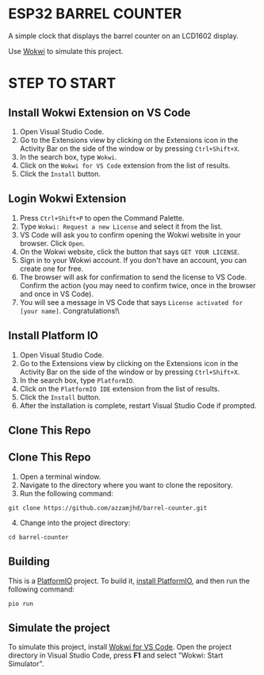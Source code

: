 # ESP32 BARREL COUNTER

A simple clock that displays the barrel counter on an LCD1602 display.

Use [Wokwi](https://marketplace.visualstudio.com/items?itemName=wokwi.wokwi-vscode) to simulate this project.

# STEP TO START

## Install Wokwi Extension on VS Code

1. Open Visual Studio Code.
2. Go to the Extensions view by clicking on the Extensions icon in the Activity Bar on the side of the window or by pressing `Ctrl+Shift+X`.
3. In the search box, type `Wokwi`.
4. Click on the `Wokwi for VS Code` extension from the list of results.
5. Click the `Install` button.

## Login Wokwi Extension

1. Press `Ctrl+Shift+P` to open the Command Palette.
2. Type `Wokwi: Request a new License` and select it from the list.
3. VS Code will ask you to confirm opening the Wokwi website in your browser. Click `Open`.
4. On the Wokwi website, click the button that says `GET YOUR LICENSE`.
5. Sign in to your Wokwi account. If you don't have an account, you can create one for free.
6. The browser will ask for confirmation to send the license to VS Code. Confirm the action (you may need to confirm twice, once in the browser and once in VS Code).
7. You will see a message in VS Code that says `License activated for [your name]`. Congratulations!\

## Install Platform IO

1. Open Visual Studio Code.
2. Go to the Extensions view by clicking on the Extensions icon in the Activity Bar on the side of the window or by pressing `Ctrl+Shift+X`.
3. In the search box, type `PlatformIO`.
4. Click on the `PlatformIO IDE` extension from the list of results.
5. Click the `Install` button.
6. After the installation is complete, restart Visual Studio Code if prompted.

## Clone This Repo

## Clone This Repo

1. Open a terminal window.
2. Navigate to the directory where you want to clone the repository.
3. Run the following command:

```
git clone https://github.com/azzamjhd/barrel-counter.git
```

4. Change into the project directory:

```
cd barrel-counter
```

## Building

This is a [PlatformIO](https://platformio.org) project. To build it, [install PlatformIO](https://docs.platformio.org/en/latest/core/installation/index.html), and then run the following command:

```
pio run
```

## Simulate the project

To simulate this project, install [Wokwi for VS Code](https://marketplace.visualstudio.com/items?itemName=wokwi.wokwi-vscode). Open the project directory in Visual Studio Code, press **F1** and select "Wokwi: Start Simulator".
